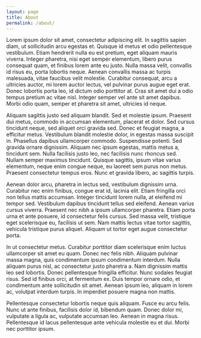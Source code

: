 ```yaml
---
layout: page
title: About
permalink: /about/
---
```


Lorem ipsum dolor sit amet, consectetur adipiscing elit. In sagittis sapien diam, ut sollicitudin arcu egestas et. Quisque id metus et odio pellentesque vestibulum. Etiam hendrerit nulla eu est pretium, eget aliquam mauris viverra. Integer pharetra, nisi eget semper elementum, libero purus consequat quam, et finibus lorem ante eu justo. Nulla massa velit, convallis id risus eu, porta lobortis neque. Aenean convallis massa ac turpis malesuada, vitae faucibus velit molestie. Curabitur consequat, arcu a ultricies auctor, mi lorem auctor lectus, vel pulvinar purus augue eget erat. Donec lobortis porta leo, id dictum odio porttitor at. Cras sit amet dui a odio tempus pretium ac vitae nisl. Integer semper vel ante sit amet dapibus. Morbi odio quam, semper et pharetra sit amet, ultricies id neque.

Aliquam sagittis justo sed aliquam blandit. Sed et molestie ipsum. Praesent dui metus, commodo in accumsan elementum, placerat et dolor. Sed cursus tincidunt neque, sed aliquet orci gravida sed. Donec et feugiat magna, a efficitur metus. Vestibulum blandit molestie dolor, in egestas massa suscipit in. Phasellus dapibus ullamcorper commodo. Suspendisse potenti. Sed gravida ornare dignissim. Aliquam nec ipsum egestas, mattis metus a, tincidunt sem. Nulla facilisis justo leo, nec facilisis nunc rhoncus sed. Nullam semper maximus tincidunt. Quisque sagittis, ipsum vitae varius elementum, neque enim congue neque, eu laoreet sem purus non metus. Praesent consectetur tempus eros. Nunc et gravida libero, ac sagittis turpis.

Aenean dolor arcu, pharetra in lectus sed, vestibulum dignissim urna. Curabitur nec enim finibus, congue erat id, lacinia elit. Etiam fringilla orci non tellus mattis accumsan. Integer tincidunt lorem nulla, at eleifend mi tempor sed. Vestibulum dapibus tincidunt tellus sed eleifend. Aenean varius cursus viverra. Praesent nec nibh a ipsum ullamcorper pharetra. Etiam porta urna et ante posuere, id consectetur felis cursus. Sed massa velit, tristique eget scelerisque eu, facilisis ut sem. Nam mattis lectus vitae tortor sagittis, vehicula tristique purus aliquet. Aliquam ut tortor eget augue consectetur porta.

In ut consectetur metus. Curabitur porttitor diam scelerisque enim luctus ullamcorper sit amet eu quam. Donec nec felis nibh. Aliquam pulvinar massa magna, quis condimentum ipsum condimentum interdum. Nulla aliquam purus nisl, ac consectetur justo pharetra a. Nam dignissim mattis leo sed lobortis. Donec pellentesque fringilla efficitur. Nunc sodales feugiat risus. Sed id finibus orci, at fermentum ex. Duis tempor ornare odio, et condimentum ante sollicitudin sit amet. Aenean ipsum leo, aliquam in lorem ac, volutpat interdum turpis. In imperdiet posuere magna non mattis.

Pellentesque consectetur lobortis neque quis aliquam. Fusce eu arcu felis. Nunc ut ante finibus, facilisis dolor id, bibendum quam. Donec dolor mi, vulputate a ligula ac, vulputate accumsan leo. Aenean in magna risus. Pellentesque id lacus pellentesque ante vehicula molestie eu et dui. Morbi nec porttitor ipsum.